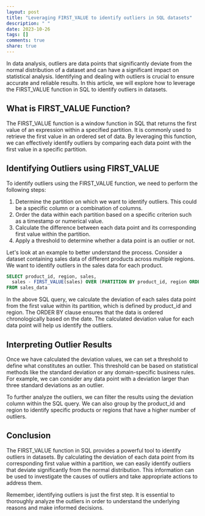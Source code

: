 ```yaml
---
layout: post
title: "Leveraging FIRST_VALUE to identify outliers in SQL datasets"
description: " "
date: 2023-10-26
tags: []
comments: true
share: true
---
```


In data analysis, outliers are data points that significantly deviate from the normal distribution of a dataset and can have a significant impact on statistical analysis. Identifying and dealing with outliers is crucial to ensure accurate and reliable results. In this article, we will explore how to leverage the FIRST_VALUE function in SQL to identify outliers in datasets.

## What is FIRST_VALUE Function?

The FIRST_VALUE function is a window function in SQL that returns the first value of an expression within a specified partition. It is commonly used to retrieve the first value in an ordered set of data. By leveraging this function, we can effectively identify outliers by comparing each data point with the first value in a specific partition.

## Identifying Outliers using FIRST_VALUE

To identify outliers using the FIRST_VALUE function, we need to perform the following steps:

1. Determine the partition on which we want to identify outliers. This could be a specific column or a combination of columns.
2. Order the data within each partition based on a specific criterion such as a timestamp or numerical value.
3. Calculate the difference between each data point and its corresponding first value within the partition.
4. Apply a threshold to determine whether a data point is an outlier or not.

Let's look at an example to better understand the process. Consider a dataset containing sales data of different products across multiple regions. We want to identify outliers in the sales data for each product.

```sql
SELECT product_id, region, sales, 
  sales - FIRST_VALUE(sales) OVER (PARTITION BY product_id, region ORDER BY date) AS deviation
FROM sales_data
```

In the above SQL query, we calculate the deviation of each sales data point from the first value within its partition, which is defined by product_id and region. The ORDER BY clause ensures that the data is ordered chronologically based on the date. The calculated deviation value for each data point will help us identify the outliers.

## Interpreting Outlier Results

Once we have calculated the deviation values, we can set a threshold to define what constitutes an outlier. This threshold can be based on statistical methods like the standard deviation or any domain-specific business rules. For example, we can consider any data point with a deviation larger than three standard deviations as an outlier.

To further analyze the outliers, we can filter the results using the deviation column within the SQL query. We can also group by the product_id and region to identify specific products or regions that have a higher number of outliers.

## Conclusion

The FIRST_VALUE function in SQL provides a powerful tool to identify outliers in datasets. By calculating the deviation of each data point from its corresponding first value within a partition, we can easily identify outliers that deviate significantly from the normal distribution. This information can be used to investigate the causes of outliers and take appropriate actions to address them.

Remember, identifying outliers is just the first step. It is essential to thoroughly analyze the outliers in order to understand the underlying reasons and make informed decisions.